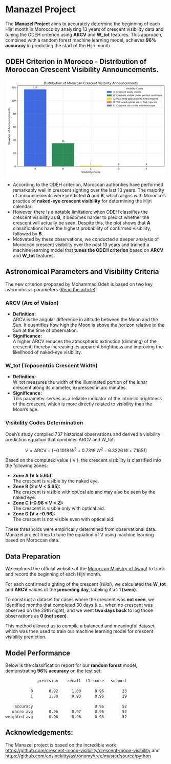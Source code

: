 # Manazel Project

The **Manazel Project** aims to accurately determine the beginning of each Hijri month in Morocco by analyzing 13 years of crescent visibility data and tuning the ODEH criterion using **ARCV** and **W_tot** features. This approach, combined with a random forest machine learning model, achieves **96% accuracy** in predicting the start of the Hijri month.

## ODEH Criterion in Morocco - Distribution of Moroccan Crescent Visibility Announcements.

![Distribution of Moroccan Crescent Visibility Announcements](docs/crescent_visibility_distribution.png)

- According to the ODEH criterion, Moroccan authorities have performed remarkably well in crescent sighting over the last 13 years. The majority of announcements were predicted **A** and **B**, which aligns with Morocco’s practice of **naked-eye crescent visibility** for determining the Hijri calendar.
- However, there is a notable limitation: when ODEH classifies the crescent visibility as **B**, it becomes harder to predict whether the crescent will actually be seen. Despite this, the plot shows that **A** classifications have the highest probability of confirmed visibility, followed by **B**.
- Motivated by these observations, we conducted a deeper analysis of Moroccan crescent visibility over the past 13 years and trained a machine learning model that **tunes the ODEH criterion** based on **ARCV** and **W_tot** features.

## Astronomical Parameters and Visibility Criteria

The new criterion proposed by Mohammad Odeh is based on two key astronomical parameters ([Read the article](https://www.researchgate.net/publication/225099773_New_Criterion_for_Lunar_Crescent_Visibility)):

### ARCV (Arc of Vision)
- **Definition:**  
  ARCV is the angular difference in altitude between the Moon and the Sun. It quantifies how high the Moon is above the horizon relative to the Sun at the time of observation.
- **Significance:**  
  A higher ARCV reduces the atmospheric extinction (dimming) of the crescent, thereby increasing its apparent brightness and improving the likelihood of naked-eye visibility.

### W_tot (Topocentric Crescent Width)
- **Definition:**  
  W_tot measures the width of the illuminated portion of the lunar crescent along its diameter, expressed in arc minutes.
- **Significance:**  
  This parameter serves as a reliable indicator of the intrinsic brightness of the crescent, which is more directly related to visibility than the Moon’s age.

### Visibility Codes Determination

Odeh’s study compiled 737 historical observations and derived a visibility prediction equation that combines ARCV and W_tot:

$$
V = \text{ARCV} - \left(-0.1018\, W^3 + 0.7319\, W^2 - 6.3226\, W + 7.1651\right)
$$

Based on the computed value \( V \), the crescent visibility is classified into the following zones:

- **Zone A (V ≥ 5.65):**  
  The crescent is visible by the naked eye.
- **Zone B (2 ≤ V < 5.65):**  
  The crescent is visible with optical aid and may also be seen by the naked eye.
- **Zone C (–0.96 ≤ V < 2):**  
  The crescent is visible only with optical aid.
- **Zone D (V < –0.96):**  
  The crescent is not visible even with optical aid.

These thresholds were empirically determined from observational data.
Manazel project tries to tune the equation of V using machine learning based on Moroccan data.

## Data Preparation
We explored the official website of the [Moroccan Ministry of Awqaf](https://www.habous.gov.ma/%D9%85%D8%B1%D8%A7%D9%82%D8%A8%D8%A9-%D8%A7%D9%84%D8%A3%D9%87%D9%84%D8%A9-4) to track and record the beginning of each Hijri month.

For each confirmed sighting of the crescent (*Hilal*), we calculated the **W_tot** and **ARCV** values of the **preceding day**, labeling it as **1 (seen)**.

To construct a dataset for cases where the crescent was **not seen**, we identified months that completed 30 days (i.e., when no crescent was observed on the 29th night), and we went **two days back** to log those observations as **0 (not seen)**.

This method allowed us to compile a balanced and meaningful dataset, which was then used to train our machine learning model for crescent visibility prediction.

## Model Performance

Below is the classification report for our **random forest** model, demonstrating **96% accuracy** on the test set:

```
              precision    recall  f1-score   support

           0       0.92      1.00      0.96        23
           1       1.00      0.93      0.96        29

    accuracy                           0.96        52
   macro avg       0.96      0.97      0.96        52
weighted avg       0.96      0.96      0.96        52
```
## Acknowledgements:
The Manazel project is based on the incredible work https://github.com/crescent-moon-visibility/crescent-moon-visibility and https://github.com/cosinekitty/astronomy/tree/master/source/python 
